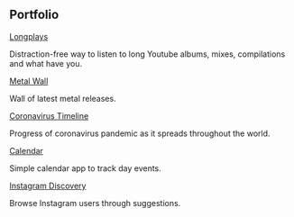 ## Portfolio

[Longplays](https://www.youtubelongplays.com)

Distraction-free way to listen to long Youtube albums, mixes, compilations and what have you.

[Metal Wall](https://metal.projects.oleg.kim/)

Wall of latest metal releases.

[Coronavirus Timeline](https://coronavirus.projects.oleg.kim/)

Progress of coronavirus pandemic as it spreads throughout the world.

[Calendar](https://calendar.orchardroad.space/)

Simple calendar app to track day events.

[Instagram Discovery](https://instagram.projects.oleg.kim/)

Browse Instagram users through suggestions.
